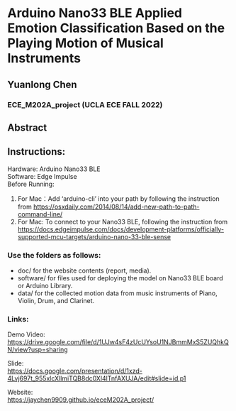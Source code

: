 # Arduino Nano33 BLE Applied Emotion Classification Based on the Playing Motion of Musical Instruments  
## Yuanlong Chen  
### ECE_M202A_project (UCLA ECE FALL 2022)
## Abstract  
## Instructions:  

Hardware: Arduino Nano33 BLE  
Software: Edge Impulse  
Before Running:  
1. For Mac：Add ‘arduino-cli’ into your path by following the instruction from https://osxdaily.com/2014/08/14/add-new-path-to-path-command-line/  
2. For Mac: To connect to your Nano33 BLE, following the instruction from https://docs.edgeimpulse.com/docs/development-platforms/officially-supported-mcu-targets/arduino-nano-33-ble-sense  

### Use the folders as follows:

* doc/ for the website contents (report, media).
* software/ for files used for deploying the model on Nano33 BLE board or Arduino Library.
* data/ for the collected motion data from music instruments of Piano, Violin, Drum, and Clarinet.

### Links:  
Demo Video:  
https://drive.google.com/file/d/1UJw4sF4zUcUYsoU1NJBmmMxS5ZUQhkQN/view?usp=sharing  

Slide:  
https://docs.google.com/presentation/d/1xzd-4Lvj697t_955xlcXllmiTQB8dc0Xl4lTnfAXUJA/edit#slide=id.p1  

Website:  
https://jaychen9909.github.io/eceM202A_project/

